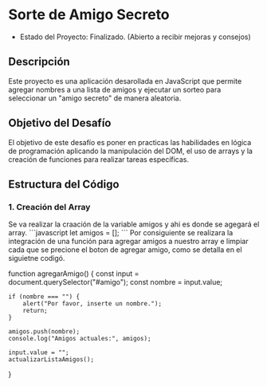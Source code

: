 <h1>Sorte de Amigo Secreto</h1>

- Estado del Proyecto: Finalizado. (Abierto a recibir mejoras y consejos)

<h2>Descripción</h2>
  Este proyecto es una aplicación desarollada en JavaScript que permite agregar nombres a una lista de amigos y ejecutar un sorteo para seleccionar un "amigo secreto" de manera aleatoria.
  
<h2>Objetivo del Desafío</h2>
  El objetivo de este desafío es poner en practicas las habilidades en lógica de programación aplicando la manipulación del DOM, el uso de arrays y la creación de funciones para realizar tareas específicas.
<h2>Estructura del Código</h2>
<h3>1. Creación del Array</h3>
Se va realizar la craación de la variable amigos y ahi es donde se agegará el array.
```javascript
let amigos = [];
```
Por consiguiente se realizara la integración de una función para agregar amigos a nuestro array e limpiar cada que se precione el boton de agregar amigo, como se detalla en el siguietne codigó.

function agregarAmigo() {
    const input = document.querySelector("#amigo");
    const nombre = input.value;

    if (nombre === "") {
        alert("Por favor, inserte un nombre.");
        return;
    }

    amigos.push(nombre);
    console.log("Amigos actuales:", amigos);

    input.value = "";
    actualizarListaAmigos();
}
